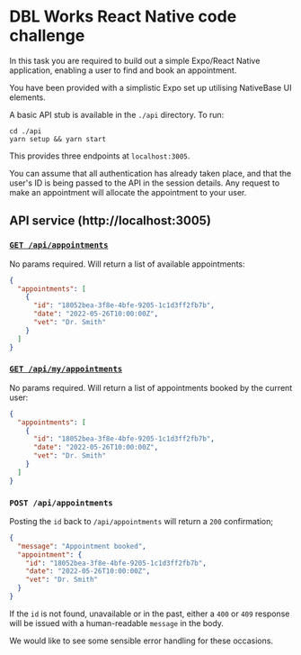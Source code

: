 # DBL Works React Native code challenge

In this task you are required to build out a simple Expo/React Native application, enabling a user
to find and book an appointment.

You have been provided with a simplistic Expo set up utilising NativeBase UI elements.

A basic API stub is available in the `./api` directory. To run:

```shell
cd ./api
yarn setup && yarn start
```

This provides three endpoints at `localhost:3005`.

You can assume that all authentication has already taken place, and that the user's ID is being
passed to the API in the session details. Any request to make an appointment will allocate the
appointment to your user.

## API service (http://localhost:3005)

### [`GET /api/appointments`](http://localhost:3005/api/appointments)

No params required. Will return a list of available appointments:

```json
{
  "appointments": [
    {
      "id": "18052bea-3f8e-4bfe-9205-1c1d3ff2fb7b",
      "date": "2022-05-26T10:00:00Z",
      "vet": "Dr. Smith"
    }
  ]
}
```

### [`GET /api/my/appointments`](http://localhost:3005/api/my/appointments)

No params required. Will return a list of appointments booked by the current user:

```json
{
  "appointments": [
    {
      "id": "18052bea-3f8e-4bfe-9205-1c1d3ff2fb7b",
      "date": "2022-05-26T10:00:00Z",
      "vet": "Dr. Smith"
    }
  ]
}
```

### `POST /api/appointments`

Posting the `id` back to `/api/appointments` will return a `200` confirmation;

```json
{
  "message": "Appointment booked",
  "appointment": {
    "id": "18052bea-3f8e-4bfe-9205-1c1d3ff2fb7b",
    "date": "2022-05-26T10:00:00Z",
    "vet": "Dr. Smith"
  }
}
```

If the `id` is not found, unavailable or in the past, either a `400` or `409` response will be
issued with a human-readable `message` in the body.

We would like to see some sensible error handling for these occasions.
